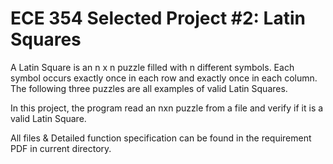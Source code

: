 # ECE 354 Selected Project #2: Latin Squares

A Latin Square is an n x n puzzle filled with n different symbols. Each symbol occurs exactly once in each row and exactly once in each column. The following three puzzles are all examples of valid Latin Squares.

In this project, the program  read an nxn puzzle from a file and verify if it is a valid Latin Square. 

All files & Detailed function specification can be found in the requirement PDF in current directory.